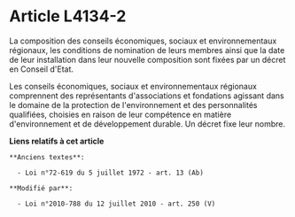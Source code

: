 # Article L4134-2

La composition des    conseils économiques, sociaux et environnementaux régionaux, les conditions de nomination de leurs
membres ainsi que la date de leur installation dans leur nouvelle composition sont fixées par un décret en Conseil d'Etat. 

Les conseils économiques, sociaux et environnementaux régionaux comprennent des représentants d'associations et fondations
agissant dans le domaine de la protection de l'environnement et des personnalités qualifiées, choisies en raison de leur
compétence en matière d'environnement et de développement durable. Un décret fixe leur nombre.

**Liens relatifs à cet article**

	**Anciens textes**:

	  - Loi n°72-619 du 5 juillet 1972 - art. 13 (Ab)

	**Modifié par**:

	  - Loi n°2010-788 du 12 juillet 2010 - art. 250 (V)
